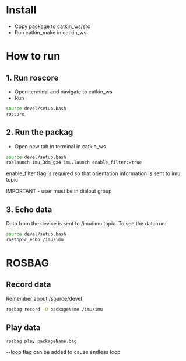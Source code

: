# Install

* Copy package to catkin_ws/src
* Run catkin_make in catkin_ws

# How to run

## 1. Run roscore

* Open terminal and navigate to catkin_ws
* Run

```bash
source devel/setup.bash
roscore
```

## 2. Run the packag

* Open new tab in terminal in catkin_ws

```bash
source devel/setup.bash
roslaunch imu_3dm_gx4 imu.launch enable_filter:=true
```

enable_filter flag is required so that orientation information is sent to imu topic

IMPORTANT - user must be in dialout group

## 3. Echo data

Data from the device is sent to /imu/imu topic.
To see the data run:

```bash
source devel/setup.bash
rostopic echo /imu/imu
```

# ROSBAG

## Record data

Remember about /source/devel

```bash
rosbag record -O packageName /imu/imu
```

## Play data

```bash
rosbag play packageName.bag
```

--loop flag can be added to cause endless loop
